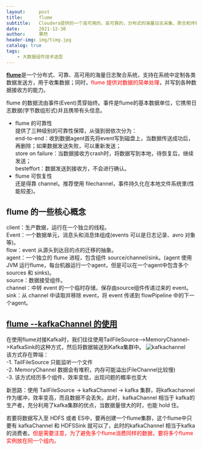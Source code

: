 ```yaml
---
layout:     post
title:      flume
subtitle:   Cloudera提供的一个高可用的，高可靠的，分布式的海量日志采集、聚合和传输的系统
date:       2021-12-30
author:     果然
header-img: img/timg.jpg
catalog: true
tags:
    - 大数据组件技术选型
---
```


[**flume**](https://www.cnblogs.com/qingyunzong/p/8994494.html)是一个分布式、可靠、高可用的海量日志聚合系统，支持在系统中定制各类数据发送方，用于收集数据；同时，<font color=red>flume 提供对数据的简单处理</font>，并写到各种数据接收方的能力。  

flume 的数据流由事件(Event)贯穿始终。事件是flume的基本数据单位，它携带日志数据(字节数组形式)并且携带有头信息。  

* flume 的可靠性  
提供了三种级别的可靠性保障，从强到弱依次分为：  
end-to-end：收到数据agent首先将event写到磁盘上，当数据传送成功后，再删除；如果数据发送失败，可以重新发送；  
store on failure：当数据接收方crash时，将数据写到本地，待恢复后，继续发送；  
besteffort：数据发送到接收方，不会进行确认。
* flume 可恢复性  
还是得靠 channel。推荐使用 filechannel，事件持久化在本地文件系统里(性能较差)。  

## flume 的一些核心概念  

client：生产数据，运行在一个独立的线程。  
Event：一个数据单元，消息头和消息体组成(events 可以是日志记录、avro 对象等)。  
flow：event 从源头到达目的点的迁移的抽象。  
agent：一个独立的 flume 进程，包含组件 source/channel/sink。(agent 使用 JVM 运行flume，每台机器运行一个agent，但是可以在一个agent中包含多个 sources 和 sinks)。  
source：数据接受组件。  
channel：中转 event 的一个临时存储，保存由source组件传递过来的 event。  
sink：从 channel 中读取并移除 event，将 event 传递到 flowPipeline 中的下一个agent。 
## [flume --kafkaChannel 的使用](https://blog.csdn.net/weixin_43866709/article/details/89946601)  
在使用flume对接Kafka时，我们往往使用TailFileSource–>MemoryChannel–>KafkaSink的这种方式，然后将数据输送到Kafka集群中。
![kafkachannel](https://initialdream16.github.io/img/kafkachannel.png)  
该方式存在弊端：  
-1. TailFileSource 只能监听一个文件  
-2. MemoryChannel 数据会有堆积，内存可能溢出(FileChannel比较慢)  
-3. 该方式经历多个组件，效率变低，出现问题的概率也变大  

新思路：使用 TailFileSource -> kafkaChannel -> kafka 集群，将kafkachannel作为缓冲，效率变高，而且数据不会丢失。此时，kafkaChannel 相当于 kafka的生产者，充分利用了kafka集群的优点，当数据量很大的时，也能 hold 住。  

若要将数据写入至 HDFS 或者 ES中，要再创建一个flume集群，这个flume中只要有 kafkaChannel 和 HDFSSink 就可以了，此时的kafkaChannel 相当于kafka的消费者。<font color=red>但是需要注意，为了避免多个flume消费同样的数据，要将多个flume实例放在同一个组内。</font>  
 
